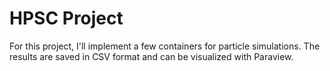 # HPSC Project
For this project, I'll implement a few containers for particle simulations. 
The results are saved in CSV format and can be visualized with Paraview.